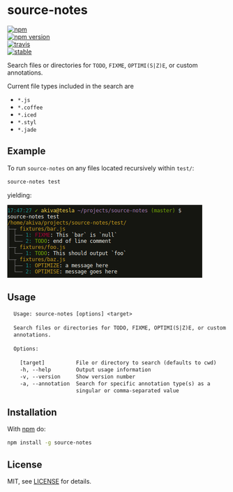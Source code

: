 # source-notes

[![npm][npm-image]][npm-url]  
[![npm version][npm-version-image]][npm-version-url]  
[![travis][travis-image]][travis-url]  
[![stable][stability-image]][stability-url]  

[npm-image]: https://nodei.co/npm/source-notes.png
[npm-url]: https://www.npmjs.com/package/source-notes
[npm-version-image]: https://badge.fury.io/js/source-notes.svg
[npm-version-url]: http://badge.fury.io/js/source-notes
[travis-image]: https://secure.travis-ci.org/akiva/source-notes.png
[travis-url]: https://travis-ci.org/akiva/source-notes
[stability-image]: http://badges.github.io/stability-badges/dist/stable.svg
[stability-url]: http://github.com/badges/stability-badges

Search files or directories for `TODO`, `FIXME`, `OPTIMI(S|Z)E`, or 
custom annotations.

Current file types included in the search are

- `*.js`
- `*.coffee`
- `*.iced`
- `*.styl`
- `*.jade`

## Example

To run `source-notes` on any files located recursively within `test/`:

```bash
source-notes test
```

yielding:

![source-notes screenshot](https://github.com/akiva/source-notes/raw/master/screenshot.png)

## Usage

```
  Usage: source-notes [options] <target>

  Search files or directories for TODO, FIXME, OPTIMI(S|Z)E, or custom
  annotations.

  Options:

    [target]          File or directory to search (defaults to cwd)
    -h, --help        Output usage information
    -v, --version     Show version number
    -a, --annotation  Search for specific annotation type(s) as a
                      singular or comma-separated value
```

## Installation

With [npm](http://npmjs.org) do:

```bash
npm install -g source-notes
```

## License

MIT, see [LICENSE](LICENSE) for details.
